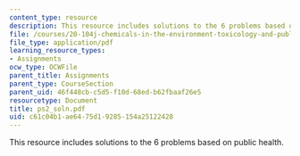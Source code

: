 ```yaml
---
content_type: resource
description: This resource includes solutions to the 6 problems based on public health.
file: /courses/20-104j-chemicals-in-the-environment-toxicology-and-public-health-be-104j-spring-2005/c61c04b1ae6475d19285154a25122428_ps2_soln.pdf
file_type: application/pdf
learning_resource_types:
- Assignments
ocw_type: OCWFile
parent_title: Assignments
parent_type: CourseSection
parent_uid: 46f448cb-c5d5-f10d-68ed-b62fbaaf26e5
resourcetype: Document
title: ps2_soln.pdf
uid: c61c04b1-ae64-75d1-9285-154a25122428
---
```

This resource includes solutions to the 6 problems based on public health.

